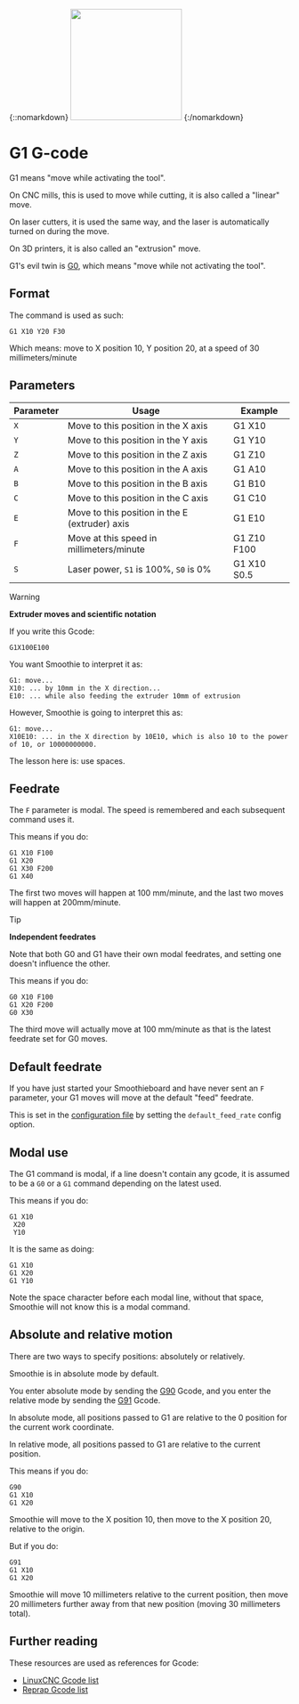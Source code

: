 {::nomarkdown}
<img src="images/gcode.png" class="pull-right" width="200" height="200">
{:/nomarkdown}

# G1 G-code

G1 means "move while activating the tool".

On CNC mills, this is used to move while cutting, it is also called a "linear" move. 

On laser cutters, it is used the same way, and the laser is automatically turned on during the move.

On 3D printers, it is also called an "extrusion" move.

G1's evil twin is [G0](g0), which means "move while not activating the tool".

## Format

The command is used as such: 

```plaintext
G1 X10 Y20 F30
```

Which means: move to X position 10, Y position 20, at a speed of 30 millimeters/minute

## Parameters

| Parameter | Usage | Example |
| --------- | ----- | ------- |
| `X` | Move to this position in the X axis | G1 X10 |
| `Y` | Move to this position in the Y axis | G1 Y10 |
| `Z` | Move to this position in the Z axis | G1 Z10 |
| `A` | Move to this position in the A axis | G1 A10 |
| `B` | Move to this position in the B axis | G1 B10 |
| `C` | Move to this position in the C axis | G1 C10 |
| `E` | Move to this position in the E (extruder) axis | G1 E10 |
| `F` | Move at this speed in millimeters/minute | G1 Z10 F100 |
| `S` | Laser power, `S1` is 100%, `S0` is 0% | G1 X10 S0.5 |

> [!WARNING]
> **Extruder moves and scientific notation**
> 
> If you write this Gcode:
> 
> ```plaintext
> G1X100E100
> ```
> 
> You want Smoothie to interpret it as:
> 
> ```plaintext
> G1: move...
> X10: ... by 10mm in the X direction...
> E10: ... while also feeding the extruder 10mm of extrusion
> ```
> 
> However, Smoothie is going to interpret this as:
> 
> ```plaintext
> G1: move...
> X10E10: ... in the X direction by 10E10, which is also 10 to the power of 10, or 10000000000.
> ```
> 
> The lesson here is: use spaces.

## Feedrate

The `F` parameter is modal. The speed is remembered and each subsequent command uses it.

This means if you do: 

```plaintext
G1 X10 F100
G1 X20
G1 X30 F200
G1 X40
```

The first two moves will happen at 100 mm/minute, and the last two moves will happen at 200mm/minute.

> [!TIP]
> **Independent feedrates**
> 
> Note that both G0 and G1 have their own modal feedrates, and setting one doesn't influence the other.
> 
> This means if you do:
> 
> ```plaintext
> G0 X10 F100
> G1 X20 F200
> G0 X30
> ```
> 
> The third move will actually move at 100 mm/minute as that is the latest feedrate set for G0 moves.

## Default feedrate

If you have just started your Smoothieboard and have never sent an `F` parameter, your G1 moves will move at the default "feed" feedrate.

This is set in the [configuration file](configuring-smoothie) by setting the `default_feed_rate` config option.

## Modal use

The G1 command is modal, if a line doesn't contain any gcode, it is assumed to be a `G0` or a `G1` command depending on the latest used.

This means if you do: 

```plaintext
G1 X10
 X20
 Y10
```

It is the same as doing: 

```plaintext
G1 X10
G1 X20
G1 Y10
```

Note the space character before each modal line, without that space, Smoothie will not know this is a modal command.

## Absolute and relative motion

There are two ways to specify positions: absolutely or relatively.

Smoothie is in absolute mode by default.

You enter absolute mode by sending the [G90](g90) Gcode, and you enter the relative mode by sending the [G91](g91) Gcode.

In absolute mode, all positions passed to G1 are relative to the 0 position for the current work coordinate.

In relative mode, all positions passed to G1 are relative to the current position.

This means if you do: 

```plaintext
G90
G1 X10
G1 X20
```

Smoothie will move to the X position 10, then move to the X position 20, relative to the origin.

But if you do: 

```plaintext
G91
G1 X10
G1 X20
```

Smoothie will move 10 millimeters relative to the current position, then move 20 millimeters further away from that new position (moving 30 millimeters total).

## Further reading

These resources are used as references for Gcode: 
* [LinuxCNC Gcode list](http://linuxcnc.org/docs/html/gcode.html)
* [Reprap Gcode list](http://reprap.org/wiki/G-code)
